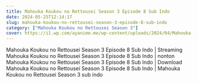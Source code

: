 ```yaml
---
title: Mahouka Koukou no Rettousei Season 3 Episode 8 Sub Indo
date: 2024-05-25T12:14:17
slug: mahouka-koukou-no-rettousei-season-3-episode-8-sub-indo
category: ["Mahouka Koukou no Rettousei Season 3"]
cover: https://i1.wp.com/ayanime.me/wp-content/uploads/2024/04/Mahouka-Koukou-no-Rettousei-2024-768x1089-1.jpg
---
```


<p>Mahouka Koukou no Rettousei Season 3 Episode 8 Sub Indo | Streaming Mahouka Koukou no Rettousei Season 3 Episode 8 Sub Indo | nonton Mahouka Koukou no Rettousei Season 3 Episode 8 Sub Indo | Download Mahouka Koukou no Rettousei Season 3 Episode 8 Sub Indo | Mahouka Koukou no Rettousei Season 3 sub indo</p>

